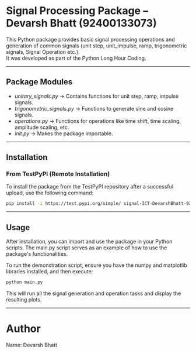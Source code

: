 # Signal Processing Package – Devarsh Bhatt (92400133073)

This Python package provides basic signal processing operations and generation of common signals (unit step, unit_impulse, ramp, trigonometric signals, Signal Operation etc.).  
It was developed as part of the Python Long Hour Coding.

---

##  Package Modules
- *unitary_signals.py* → Contains functions for unit step, ramp, impulse signals.
- *trigonometric_signals.py* → Functions to generate sine and cosine signals.
- *operations.py* → Functions for operations like time shift, time scaling, amplitude scaling, etc.
- *_init_.py* → Makes the package importable.

---

## Installation

### From TestPyPI (Remote Installation)
To install the package from the TestPyPI repository after a successful upload, use the following command:

```bash
pip install -i https://test.pypi.org/simple/ signal-ICT-DevarshBhatt-92400133073==2.0.0
```
---

## Usage

After installation, you can import and use the package in your Python scripts. The main.py script serves as an example of how to use the package's functionalities.

To run the demonstration script, ensure you have the numpy and matplotlib libraries installed, and then execute:

```bash
python main.py
```

This will run all the signal generation and operation tasks and display the resulting plots.

---

# Author

Name: Devarsh Bhatt